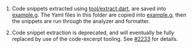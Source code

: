 1. Code snippets extracted using [tool/extract.dart](tool/extract.dart), are saved
into [example.g](example.g). The Yaml files in this folder are copied into
[example.g](example.g), then the snippets are run through the analyzer and
formatter.

2. Code snippet extraction is deprecated, and will eventually be fully replaced by
use of the code-excerpt tooling. See [#2233][] for details.

[#2233]: https://github.com/flutter/website/issues/2233
